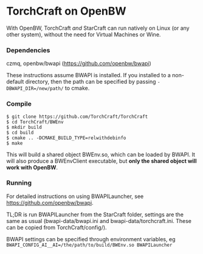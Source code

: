 
# TorchCraft on OpenBW

With OpenBW, TorchCraft *and* StarCraft can run natively on Linux (or any other system), without the need for Virtual Machines or Wine.

### Dependencies
czmq, openbw/bwapi (https://github.com/openbw/bwapi)

These instructions assume BWAPI is installed. If you installed to a non-default directory, then the path can be specified by passing `-DBWAPI_DIR=/new/path/` to cmake.

### Compile

```
$ git clone https://github.com/TorchCraft/TorchCraft
$ cd TorchCraft/BWEnv
$ mkdir build
$ cd build
$ cmake .. -DCMAKE_BUILD_TYPE=relwithdebinfo
$ make
```
This will build a shared object BWEnv.so, which can be loaded by BWAPI. It will also produce a BWEnvClient executable, but **only the shared object will work with OpenBW**.

### Running

For detailed instructions on using BWAPILauncher, see https://github.com/openbw/bwapi.

TL;DR is run BWAPILauncher from the StarCraft folder, settings are the same as usual (bwapi-data/bwapi.ini and bwapi-data/torchcraft.ini. These can be copied from TorchCraft/config/).

BWAPI settings can be specified through environment variables, eg
`BWAPI_CONFIG_AI__AI=/the/path/to/build/BWEnv.so BWAPILauncher`
